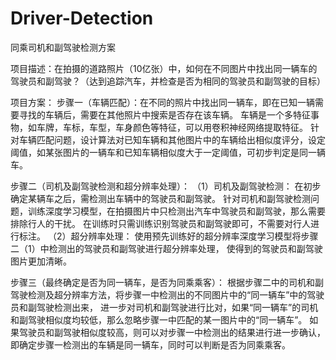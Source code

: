 # Driver-Detection
同乘司机和副驾驶检测方案

项目描述：在拍摄的道路照片（10亿张）中，如何在不同图片中找出同一辆车的驾驶员和副驾驶？（达到追踪汽车，并检查是否为相同的驾驶员和副驾驶的目标）

项目方案：
步骤一（车辆匹配）：在不同的照片中找出同一辆车，即在已知一辆需要寻找的车辆后，需要在其他照片中搜索是否存在该车辆。
车辆是一个多特征事物，如车牌，车标，车型，车身颜色等特征，可以用卷积神经网络提取特征。
针对车辆匹配问题，设计算法对已知车辆和其他图片中的车辆给出相似度评分，设定阈值，如某张图片的一辆车和已知车辆相似度大于一定阈值，可初步判定是同一辆车。


步骤二（司机及副驾驶检测和超分辨率处理）：
（1）司机及副驾驶检测：
在初步确定某辆车之后，需检测出车辆中的驾驶员和副驾驶。
针对司机和副驾驶检测问题，训练深度学习模型，在拍摄图片中只检测出汽车中驾驶员和副驾驶，那么需要排除行人的干扰。
在训练时只需训练识别驾驶员和副驾驶即可，不需要对行人进行标注。
（2）超分辨率处理：
使用预先训练好的超分辨率深度学习模型将步骤二（1）中检测出的驾驶员和副驾驶进行超分辨率处理，
使得到的驾驶员和副驾驶图片更加清晰。


步骤三（最终确定是否为同一辆车，是否为同乘乘客）：
根据步骤二中的司机和副驾驶检测及超分辨率方法，将步骤一中检测出的不同图片中的“同一辆车”中的驾驶员和副驾驶检测出来，
进一步对司机和副驾驶进行比对，如果“同一辆车”的司机和副驾驶相似度均较低，那么忽略步骤一中匹配的某一图片中的“同一辆车”。
如果驾驶员和副驾驶相似度较高，则可以对步骤一中检测出的结果进行进一步确认，即确定步骤一检测出的车辆是同一辆车，同时可以判断是否为同乘乘客。
